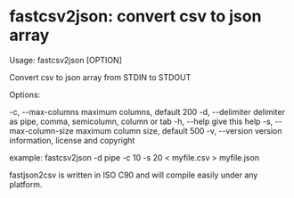 # fastcsv2json:  convert csv to json array

Usage: fastcsv2json [OPTION]

Convert csv to json array from STDIN to STDOUT

Options:

-c, --max-columns       maximum columns, default 200
-d, --delimiter         delimiter as pipe, comma, semicolumn, column or tab
-h, --help              give this help
-s, --max-column-size   maximum column size, default 500
-v, --version           version information, license and copyright

example: fastcsv2json -d pipe -c 10 -s 20 < myfile.csv > myfile.json

fastjson2csv is written in ISO C90 and will compile easily under any platform.





 
